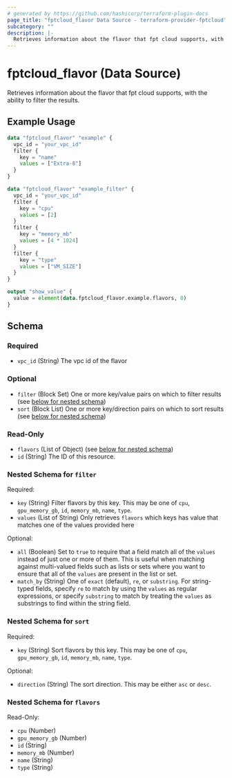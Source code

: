```yaml
---
# generated by https://github.com/hashicorp/terraform-plugin-docs
page_title: "fptcloud_flavor Data Source - terraform-provider-fptcloud"
subcategory: ""
description: |-
  Retrieves information about the flavor that fpt cloud supports, with the ability to filter the results.
---
```


# fptcloud_flavor (Data Source)

Retrieves information about the flavor that fpt cloud supports, with the ability to filter the results.

## Example Usage

```terraform
data "fptcloud_flavor" "example" {
  vpc_id = "your_vpc_id"
  filter {
    key = "name"
    values = ["Extra-8"]
  }
}

data "fptcloud_flavor" "example_filter" {
  vpc_id = "your_vpc_id"
  filter {
    key = "cpu"
    values = [2]
  }
  filter {
    key = "memory_mb"
    values = [4 * 1024]
  }
  filter {
    key = "type"
    values = ["VM_SIZE"]
  }
}

output "show_value" {
  value = element(data.fptcloud_flavor.example.flavors, 0)
}
```

<!-- schema generated by tfplugindocs -->
## Schema

### Required

- `vpc_id` (String) The vpc id of the flavor

### Optional

- `filter` (Block Set) One or more key/value pairs on which to filter results (see [below for nested schema](#nestedblock--filter))
- `sort` (Block List) One or more key/direction pairs on which to sort results (see [below for nested schema](#nestedblock--sort))

### Read-Only

- `flavors` (List of Object) (see [below for nested schema](#nestedatt--flavors))
- `id` (String) The ID of this resource.

<a id="nestedblock--filter"></a>
### Nested Schema for `filter`

Required:

- `key` (String) Filter flavors by this key. This may be one of `cpu`, `gpu_memory_gb`, `id`, `memory_mb`, `name`, `type`.
- `values` (List of String) Only retrieves `flavors` which keys has value that matches one of the values provided here

Optional:

- `all` (Boolean) Set to `true` to require that a field match all of the `values` instead of just one or more of them. This is useful when matching against multi-valued fields such as lists or sets where you want to ensure that all of the `values` are present in the list or set.
- `match_by` (String) One of `exact` (default), `re`, or `substring`. For string-typed fields, specify `re` to match by using the `values` as regular expressions, or specify `substring` to match by treating the `values` as substrings to find within the string field.


<a id="nestedblock--sort"></a>
### Nested Schema for `sort`

Required:

- `key` (String) Sort flavors by this key. This may be one of `cpu`, `gpu_memory_gb`, `id`, `memory_mb`, `name`, `type`.

Optional:

- `direction` (String) The sort direction. This may be either `asc` or `desc`.


<a id="nestedatt--flavors"></a>
### Nested Schema for `flavors`

Read-Only:

- `cpu` (Number)
- `gpu_memory_gb` (Number)
- `id` (String)
- `memory_mb` (Number)
- `name` (String)
- `type` (String)
